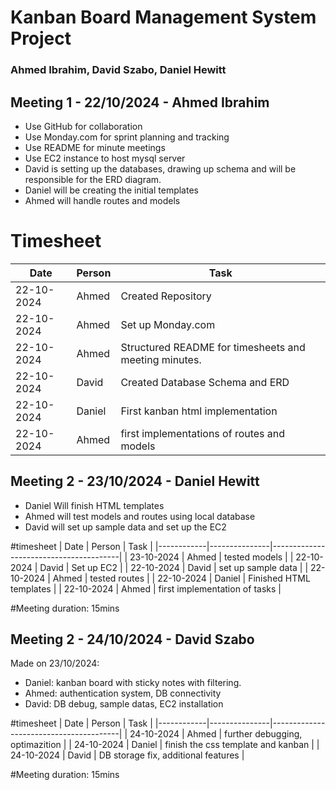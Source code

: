 # Kanban Board Management System Project
### Ahmed Ibrahim, David Szabo, Daniel Hewitt




## Meeting 1 - 22/10/2024 - Ahmed Ibrahim

* Use GitHub for collaboration
* Use Monday.com for sprint planning and tracking
* Use README for minute meetings
* Use EC2 instance to host mysql server
* David is setting up the databases, drawing up schema and will be responsible for the ERD diagram.
* Daniel will be creating the initial templates
* Ahmed will handle routes and models

# Timesheet

| Date       | Person        | Task                                   |
|------------|---------------|----------------------------------------|
| 22-10-2024 | Ahmed         |  Created Repository                    |
| 22-10-2024 | Ahmed         |  Set up Monday.com                    |
| 22-10-2024 | Ahmed         |  Structured README for timesheets and meeting minutes.                    |
| 22-10-2024 | David         |  Created Database Schema and ERD                    |
| 22-10-2024 | Daniel        |  First kanban html implementation                    |
| 22-10-2024 | Ahmed         |  first implementations of routes and models                    |



## Meeting 2 - 23/10/2024 - Daniel Hewitt

* Daniel Will finish HTML templates
* Ahmed will test models and routes using local database
* David will set up sample data and set up the EC2

#timesheet 
| Date       | Person        | Task                                   |
|------------|---------------|----------------------------------------|
| 23-10-2024 | Ahmed         |  tested models                         |
| 22-10-2024 | David         |  Set up EC2                            |
| 22-10-2024 | David         |  set up sample data                    |
| 22-10-2024 | Ahmed         |  tested routes                         |
| 22-10-2024 | Daniel        |  Finished HTML templates               |
| 22-10-2024 | Ahmed         |  first implementation of tasks         |

#Meeting duration: 15mins

## Meeting 2 - 24/10/2024 - David Szabo

Made on 23/10/2024:
* Daniel: kanban board with sticky notes with filtering.
* Ahmed: authentication system, DB connectivity
* David: DB debug, sample datas, EC2 installation

#timesheet 
| Date       | Person        | Task                                   |
|------------|---------------|----------------------------------------|
| 24-10-2024 | Ahmed         |  further debugging, optimazition       |
| 24-10-2024 | Daniel        |  finish the css template and kanban    |
| 24-10-2024 | David         |  DB storage fix, additional features   |


#Meeting duration: 15mins
